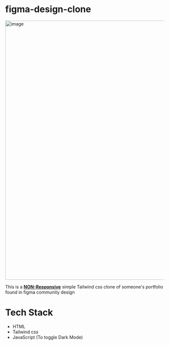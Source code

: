 
 
 <h1>figma-design-clone</h1>
<img width="1508" height="822" alt="image" src="https://github.com/user-attachments/assets/35c442a8-c462-4653-9c08-379acfcbb92a" />


<p>This is a <ins><b>NON-Responsive</b></ins> simple Tailwind css clone of someone's portfolio found in figma community design </p>

<h1>Tech Stack</h1>
<ul>
    <li>HTML</li>
    <li>Tailwind css</li>
    <li>JavaScript (To toggle Dark Mode)</li>
</ul>
